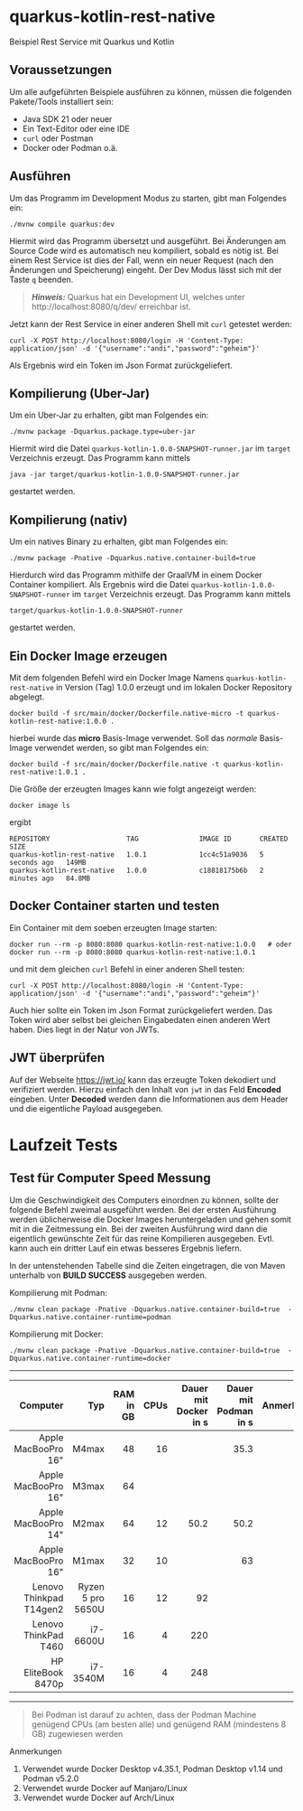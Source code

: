 # quarkus-kotlin-rest-native
Beispiel Rest Service mit Quarkus und Kotlin

## Voraussetzungen
Um alle aufgeführten Beispiele ausführen zu können, müssen die folgenden Pakete/Tools installiert sein:

- Java SDK 21 oder neuer
- Ein Text-Editor oder eine IDE
- `curl` oder Postman
- Docker oder Podman o.ä.

## Ausführen
Um das Programm im Development Modus zu starten, gibt man Folgendes ein:

    ./mvnw compile quarkus:dev

Hiermit wird das Programm übersetzt und ausgeführt. Bei Änderungen am Source Code wird es automatisch neu 
kompiliert, sobald es nötig ist. Bei einem Rest Service ist dies der Fall, wenn ein neuer Request (nach den Änderungen und Speicherung) eingeht. Der Dev Modus lässt sich mit der Taste `q` beenden.

> **_Hinweis:_** Quarkus hat ein Development UI, welches unter http://localhost:8080/q/dev/ erreichbar ist.

Jetzt kann der Rest Service in einer anderen Shell mit `curl` getestet werden:

    curl -X POST http://localhost:8080/login -H 'Content-Type: application/json' -d '{"username":"andi","password":"geheim"}'

Als Ergebnis wird ein Token im Json Format zurückgeliefert.

## Kompilierung (Uber-Jar)
Um ein Uber-Jar zu erhalten, gibt man Folgendes ein:

    ./mvnw package -Dquarkus.package.type=uber-jar

Hiermit wird die Datei `quarkus-kotlin-1.0.0-SNAPSHOT-runner.jar` im `target` Verzeichnis erzeugt. Das Programm kann mittels

    java -jar target/quarkus-kotlin-1.0.0-SNAPSHOT-runner.jar

gestartet werden.

## Kompilierung (nativ)
Um ein natives Binary zu erhalten, gibt man Folgendes ein:

    ./mvnw package -Pnative -Dquarkus.native.container-build=true

Hierdurch wird das Programm mithilfe der GraalVM in einem Docker Container kompiliert. Als Ergebnis
wird die Datei `quarkus-kotlin-1.0.0-SNAPSHOT-runner` im `target` Verzeichnis erzeugt. Das Programm kann mittels

    target/quarkus-kotlin-1.0.0-SNAPSHOT-runner

gestartet werden.

## Ein Docker Image erzeugen
Mit dem folgenden Befehl wird ein Docker Image Namens `quarkus-kotlin-rest-native` in Version (Tag) 1.0.0 
erzeugt und im lokalen Docker Repository abgelegt.

    docker build -f src/main/docker/Dockerfile.native-micro -t quarkus-kotlin-rest-native:1.0.0 .

hierbei wurde das **micro** Basis-Image verwendet. Soll das *normale* Basis-Image verwendet werden, so
gibt man Folgendes ein:

    docker build -f src/main/docker/Dockerfile.native -t quarkus-kotlin-rest-native:1.0.1 .

Die Größe der erzeugten Images kann wie folgt angezeigt werden:

    docker image ls

ergibt

    REPOSITORY                   TAG               IMAGE ID       CREATED         SIZE
    quarkus-kotlin-rest-native   1.0.1             1cc4c51a9036   5 seconds ago   149MB
    quarkus-kotlin-rest-native   1.0.0             c18818175b6b   2 minutes ago   84.8MB

## Docker Container starten und testen
Ein Container mit dem soeben erzeugten Image starten:

    docker run --rm -p 8080:8080 quarkus-kotlin-rest-native:1.0.0   # oder
    docker run --rm -p 8080:8080 quarkus-kotlin-rest-native:1.0.1

und mit dem gleichen `curl` Befehl in einer anderen Shell testen:

    curl -X POST http://localhost:8080/login -H 'Content-Type: application/json' -d '{"username":"andi","password":"geheim"}'

Auch hier sollte ein Token im Json Format zurückgeliefert werden. Das Token wird aber selbst bei 
gleichen Eingabedaten einen anderen Wert haben. Dies liegt in der Natur von JWTs.

## JWT überprüfen
Auf der Webseite https://jwt.io/ kann das erzeugte Token dekodiert und verifiziert werden. Hierzu einfach 
den Inhalt von `jwt` in das Feld **Encoded** eingeben. Unter **Decoded** werden dann die Informationen aus dem Header 
und die eigentliche Payload ausgegeben.

# Laufzeit Tests
## Test für Computer Speed Messung
Um die Geschwindigkeit des Computers einordnen zu können, sollte der folgende Befehl zweimal ausgeführt werden.
Bei der ersten Ausführung werden üblicherweise die Docker Images heruntergeladen und gehen somit mit in die
Zeitmessung ein. Bei der zweiten Ausführung wird dann die eigentlich gewünschte Zeit für das reine Kompilieren
ausgegeben. Evtl. kann auch ein dritter Lauf ein etwas besseres Ergebnis liefern.

In der untenstehenden Tabelle sind die Zeiten eingetragen, die von Maven unterhalb von **BUILD SUCCESS**
ausgegeben werden.

Kompilierung mit Podman:

    ./mvnw clean package -Pnative -Dquarkus.native.container-build=true  -Dquarkus.native.container-runtime=podman

Kompilierung mit Docker:

    ./mvnw clean package -Pnative -Dquarkus.native.container-build=true  -Dquarkus.native.container-runtime=docker

-----------------------------------------------------------------------------------

|                Computer |               Typ | RAM in GB | CPUs | Dauer mit Docker in s | Dauer mit Podman in s | Anmerkung |
|------------------------:|------------------:|----------:|-----:|----------------------:|----------------------:|----------:|
|     Apple MacBooPro 16" |             M4max |        48 |   16 |                       |                  35.3 |           |
|     Apple MacBooPro 16" |             M3max |        64 |      |                       |                       |           |
|     Apple MacBooPro 14" |             M2max |        64 |   12 |                  50.2 |                  50.2 |         1 |
|     Apple MacBooPro 16" |             M1max |        32 |   10 |                       |                    63 |           |
| Lenovo Thinkpad T14gen2 | Ryzen 5 pro 5650U |        16 |   12 |                    92 |                       |         2 |
|    Lenovo ThinkPad T460 |          i7-6600U |        16 |    4 |                   220 |                       |         2 |
|      HP EliteBook 8470p |          i7-3540M |        16 |    4 |                   248 |                       |         3 |

-----------------------------------------------------------------------------------

> Bei Podman ist darauf zu achten, dass der Podman Machine genügend CPUs (am besten alle) und genügend RAM
> (mindestens 8 GB) zugewiesen werden
> 

Anmerkungen
1. Verwendet wurde Docker Desktop v4.35.1, Podman Desktop v1.14 und Podman v5.2.0
2. Verwendet wurde Docker auf Manjaro/Linux
3. Verwendet wurde Docker auf Arch/Linux

